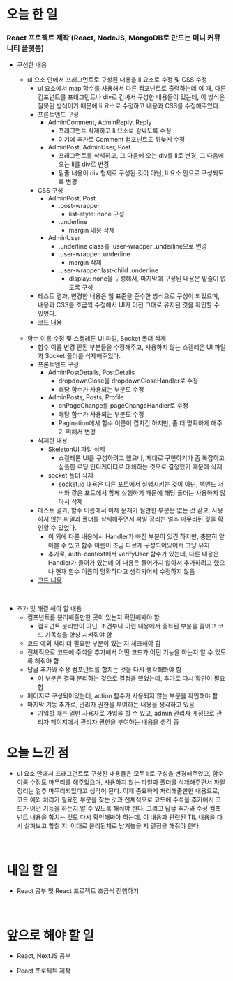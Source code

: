 # 오늘 한 일

### React 프로젝트 제작 (React, NodeJS, MongoDB로 만드는 미니 커뮤니티 플랫폼)

- 구성한 내용

  - ul 요소 안에서 프래그먼트로 구성된 내용을 li 요소로 수정 및 CSS 수정
    - ul 요소에서 map 함수를 사용해서 다른 컴포넌트로 출력하는데 이 때, 다른 컴포넌트를 프래그먼트나 div로 감싸서 구성한 내용들이 있는데, 이 방식은 잘못된 방식이기 때문에 li 요소로 수정하고 내용과 CSS를 수정해주었다.
    - 프론트엔드 구성
      - AdminComment, AdminReply, Reply
        - 프래그먼트 삭제하고 li 요소로 감싸도록 수정
        - 여기에 추가로 Comment 컴포넌트도 뒤늦게 수정
      - AdminPost, AdminUser, Post
        - 프래그먼트를 삭제하고, 그 다음에 오는 div를 li로 변경, 그 다음에 오는 li를 div로 변경
        - 밑줄 내용이 div 형제로 구성된 것이 아닌, li 요소 안으로 구성되도록 변경
    - CSS 구성
      - AdminPost, Post
        - .post-wrapper
          - list-style: none 구성
        - .underline
          - margin 내용 삭제
      - AdminUser
        - .underline class를 .user-wrapper .underline으로 변경
        - .user-wrapper .underline
          - margin 삭제
        - .user-wrapper:last-child .underline
          - display: none을 구성해서, 마지막에 구성된 내용은 밑줄이 없도록 구성
    - 테스트 결과, 변경한 내용은 웹 표준을 준수한 방식으로 구성이 되었으며, 내용과 CSS를 조금씩 수정해서 UI가 이전 그대로 유지된 것을 확인할 수 있었다.
    - [코드 내용](https://github.com/jeongsangtae/mini-community-platform/commit/f3e5226a3f7682e82fa82282365b866006c52cd3)

  <br />

  - 함수 이름 수정 및 스켈레톤 UI 파일, Socket 폴더 삭제
    - 함수 이름 변경 안된 부분들을 수정해주고, 사용하지 않는 스켈레온 UI 파일과 Socket 폴더를 삭제해주었다.
    - 프론트엔드 구성
      - AdminPostDetails, PostDetails
        - dropdownClose을 dropdownCloseHandler로 수정
        - 해당 함수가 사용되는 부분도 수정
      - AdminPosts, Posts, Profile
        - onPageChange를 pageChangeHandler로 수정
        - 해당 함수가 사용되는 부분도 수정
        - Pagination에서 함수 이름이 겹치긴 하지만, 좀 더 명확하게 해주기 위해서 변경
    - 삭제한 내용
      - SkeletonUI 파일 삭제
        - 스켈레톤 UI를 구성하려고 했으나, 제대로 구현하기가 좀 복잡하고 심플한 로딩 인디케이터로 대체하는 것으로 결정했기 때문에 삭제
      - socket 폴더 삭제
        - socket.io 내용은 다른 포트에서 실행시키는 것이 아닌, 백엔드 서버와 같은 포트에서 함께 실행하기 때문에 해당 폴더는 사용하지 않아서 삭제
    - 테스트 결과, 함수 이름에서 이제 문제가 될만한 부분은 없는 것 같고, 사용하지 않는 파일과 폴더를 삭제해주면서 파일 정리는 얼추 마무리된 것을 확인할 수 있었다.
      - 이 외에 다른 내용에서 Handler가 빠진 부분이 있긴 하지만, 충분히 알아볼 수 있고 함수 이름이 조금 다르게 구성되어있어서 그냥 유지
      - 추가로, auth-context에서 verifyUser 함수가 있는데, 다른 내용은 Handler가 들어가 있는데 이 내용은 들어가지 않아서 추가하려고 했으나 현재 함수 이름이 명확하다고 생각되어서 수정하지 않음
    - [코드 내용](https://github.com/jeongsangtae/mini-community-platform/commit/9bd2667c86f9760f7d6ce97796cbca09188195f5)

<br />

- 추가 및 해결 해야 할 내용
  - 컴포넌트를 분리해줄만한 곳이 있는지 확인해봐야 함
    - 컴포넌트 분리만이 아닌, 조건부나 이런 내용에서 중복된 부분을 줄이고 코드 가독성을 향상 시켜줘야 함
  - 코드 예외 처리 더 필요한 부분이 있는 지 체크해야 함
  - 전체적으로 코드에 주석을 추가해서 어떤 코드가 어떤 기능을 하는지 알 수 있도록 해줘야 함
  - 답글 추가와 수정 컴포넌트를 합치는 것을 다시 생각해봐야 함
    - 이 부분은 결국 분리하는 것으로 결정을 했었는데, 추가로 다시 확인이 필요함
  - 페이지로 구성되어있는데, action 함수가 사용되지 않는 부분을 확인해야 함
  - 마지막 기능 추가로, 관리자 권한을 부여하는 내용을 생각하고 있음
    - 가입할 때는 일반 사용자로 가입을 할 수 있고, admin 관리자 계정으로 관리자 페이지에서 관리자 권한을 부여하는 내용을 생각 중

# 오늘 느낀 점

- ul 요소 안에서 프래그먼트로 구성된 내용들은 모두 li로 구성을 변경해주었고, 함수 이름 수정도 마무리를 해주었으며, 사용하지 않는 파일과 폴더를 삭제해주면서 파일 정리는 얼추 마무리되었다고 생각이 된다. 이제 중요하게 처리해줄만한 내용으로, 코드 예외 처리가 필요한 부분을 찾는 것과 전체적으로 코드에 주석을 추가해서 코드가 어떤 기능을 하는지 알 수 있도록 해줘야 한다. 그리고 답글 추가와 수정 컴포넌트 내용을 합치는 것도 다시 확인해봐야 하는데, 이 내용과 관련된 TIL 내용을 다시 살펴보고 합칠 지, 이대로 분리된채로 남겨놓을 지 결정을 해줘야 한다.

<br />

# 내일 할 일

- React 공부 및 React 프로젝트 조금씩 진행하기

<br />

# 앞으로 해야 할 일

- React, NextJS 공부

- React 프로젝트 제작
